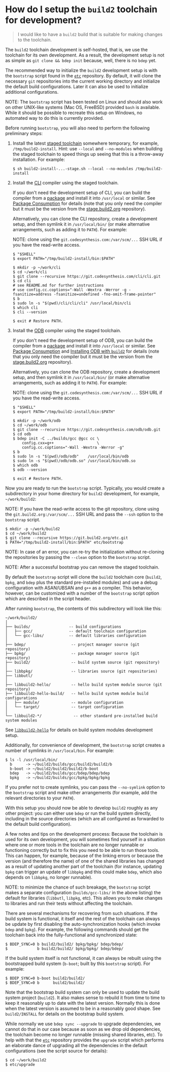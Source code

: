 # How do I setup the `build2` toolchain for development?

> I would like to have a `build2` build that is suitable for making changes
> to the toolchain.

The `build2` toolchain development is self-hosted, that is, we use the
toolchain for its own development. As a result, the development setup
is not as simple as `git clone && bdep init` because, well, there is
no `bdep` yet.

The recommended way to initialize the `build2` development setup is with the
`bootstrap` script found in the [`etc`][etc] repository. By default, it will
clone the necessary `git` repositories into the current working directory and
initialize the default build configurations. Later it can also be used to
initialize additional configurations.

NOTE: The `bootstrap` script has been tested on Linux and should also work on
other UNIX-like systems (Mac OS, FreeBSD) provided `bash` is available. While
it should be possible to recreate this setup on Windows, no automated way to
do this is currently provided.

Before running `bootstrap`, you will also need to perform the following
preliminary steps:

1. Install the latest [staged toolchain][stage] somewhere temporary, for
   example, `/tmp/build2-install`. Hint: use `--local` and `--no-modules` when
   building the staged toolchain to speed things up seeing that this is a
   throw-away installation. For example:

   ```
   $ sh build2-install-...-stage.sh --local --no-modules /tmp/build2-install
   ```

2. Install the [CLI][cli] compiler using the staged toolchain.

   If you don't need the development setup of CLI, you can build the compiler
   from a [package][cli] and install it into `/usr/local` or similar. See
   [Package Consumption][guide-consume-pkg] for details (note that you only
   need the compiler but it must be the version from the
   [stage.build2.org](https://stage.build2.org) repository).

   Alternatively, you can clone the CLI repository, create a development
   setup, and then symlink it in `/usr/local/bin/` (or make alternative
   arrangements, such as adding it to `PATH`). For example:

   NOTE: clone using the `git.codesynthesis.com:/var/scm/...` SSH URL if you
   have the read-write access.

   ```
   $ "$SHELL"
   $ export PATH="/tmp/build2-install/bin:$PATH"

   $ mkdir -p ~/work/cli
   $ cd ~/work/cli
   $ git clone --recursive https://git.codesynthesis.com/cli/cli.git
   $ cd cli
   # see README.md for further instructions
   # use config.cc.coptions="-Wall -Wextra -Werror -g -fsanitize=address -fsanitize=undefined -fno-omit-frame-pointer"
   $ b
   $ sudo ln -s "$(pwd)/cli/cli/cli" /usr/local/bin/cli
   $ which cli
   $ cli --version

   $ exit # Restore PATH.
   ```

3. Install the [ODB][odb] compiler using the staged toolchain.

   If you don't need the development setup of ODB, you can build the compiler
   from a [package][odb] and install it into `/usr/local` or similar. See
   [Package Consumption][guide-consume-pkg] and [Installing ODB with
   `build2`][odb-install-build2] for details (note that you only need the
   compiler but it must be the version from the
   [stage.build2.org](https://stage.build2.org) repository).

   Alternatively, you can clone the ODB repository, create a development
   setup, and then symlink it in `/usr/local/bin/` (or make alternative
   arrangements, such as adding it to `PATH`). For example:

   NOTE: clone using the `git.codesynthesis.com:/var/scm/...` SSH URL if you
   have the read-write access.

   ```
   $ "$SHELL"
   $ export PATH="/tmp/build2-install/bin:$PATH"

   $ mkdir -p ~/work/odb
   $ cd ~/work/odb
   $ git clone --recursive https://git.codesynthesis.com/odb/odb.git
   $ cd odb
   $ bdep init -C ../builds/gcc @gcc cc \
       config.cxx=g++                   \
       config.cc.coptions="-Wall -Wextra -Werror -g"
   $ b
   $ sudo ln -s "$(pwd)/odb/odb"    /usr/local/bin/odb
   $ sudo ln -s "$(pwd)/odb/odb.so" /usr/local/bin/odb.so
   $ which odb
   $ odb --version

   $ exit # Restore PATH.
   ```

Now you are ready to run the `bootstrap` script. Typically, you would create a
subdirectory in your home directory for `build2` development, for example,
`~/work/build2`:

NOTE: If you have the read-write access to the git repository, clone using the
`git.build2.org:/var/scm/...` SSH URL and pass the `--ssh` option to the
`bootstrap` script.

```
$ mkdir -p ~/work/build2
$ cd ~/work/build2
$ git clone --recursive https://git.build2.org/etc.git
$ PATH="/tmp/build2-install/bin:$PATH" etc/bootstrap
```

NOTE: In case of an error, you can re-try the initialization without
re-cloning the repositories by passing the `--clean` option to the
`bootstrap` script.

NOTE: After a successful bootstrap you can remove the staged toolchain.

By default the `bootstrap` script will clone the `build2` toolchain core
(`build2`, `bpkg`, and `bdep` plus the standard pre-installed modules) and use
a debug configuration with ASAN/UBSAN and `g++` as a compiler. This behavior,
however, can be customized with a number of the `bootstrap` script option
which are described in the script header.

After running `bootstrap`, the contents of this subdirectory will look like
this:

```
~/work/build2/
│
├── builds/                 -- build configurations
│   ├── gcc/                -- default toolchain configuration
│   └── gcc-libs/           -- default libraries configuration
│
├── bdep/                    -- project manager source (git repository)
├── bpkg/                    -- package manager source (git repository)
├── build2/                  -- build system source (git repository)
│
├── libbpkg/                 -- libraries source (git repositories)
├── libbutl/
│
├── libbuild2-hello/         -- hello build system module source (git repository)
├── libbuild2-hello-build/   -- hello build system module build configurations
│   ├── module/              -- module configuration
│   └── target/              -- target configuration
│
└── libbuild2-*/              -- other standard pre-installed build system modules
```

See [`libbuild2-hello`][libbuild2-hello] for details on build system modules
development setup.

Additionally, for convenience of development, the `bootstrap` script creates a
number of symlinks in `/usr/local/bin`. For example:

```
$ ls -l /usr/local/bin/
  b      -> ~/build2/builds/gcc/build2/build2/b
  b-boot -> ~/build2/build2/build2/b-boot
  bdep   -> ~/build2/builds/gcc/bdep/bdep/bdep
  bpkg   -> ~/build2/builds/gcc/bpkg/bpkg/bpkg
```

If you prefer not to create symlinks, you can pass the `--no-symlink` option
to the `bootstrap` script and make other arrangements (for example, add the
relevant directories to your `PATH`).

With this setup you should now be able to develop `build2` roughly as any
other project: you can either use `bdep` or run the build system directly,
including in the source directories (which are all configured as forwarded
to the default build configuration).

A few notes and tips on the development process: Because the toolchain is used
for its own development, you will sometimes find yourself in a situation where
one or more tools in the toolchain are no longer runnable or functioning
correctly but to fix this you need to be able to run those tools. This can
happen, for example, because of the linking errors or because the version (and
therefore the name) of one of the shared libraries has changed as a result of
updating another part of the toolchain (for instance, updating `bpkg` can
trigger an update of `libbpkg` and this could make `bdep`, which also depends
on `libbpkg`, no longer runnable).

NOTE: to minimize the chance of such breakage, the `bootstrap` script makes a
separate configuration (`builds/gcc-libs/` in the above listing) the default
for libraries (`libbutl`, `libpkg`, etc). This allows you to make changes
to libraries and run their tests without affecting the toolchain.

There are several mechanisms for recovering from such situations. If the build
system is functional, it itself and the rest of the toolchain can always be
update by first disabling the auto-synchronization hooks (which invoke `bdep`
and `bpkg`). For example, the following commands should get the toolchain back
into the fully-functional and synchronized state:

```
$ BDEP_SYNC=0 b build2/build2/ bpkg/bpkg/ bdep/bdep/
$             b build2/build2/ bpkg/bpkg/ bdep/bdep/
```

If the build system itself is not functional, it can always be rebuilt using
the bootstrapped build system (`b-boot`; built by this `bootstrap`
script). For example:

```
$ BDEP_SYNC=0 b-boot build2/build2/
$ BDEP_SYNC=0 b      build2/build2/
```

Note that the bootstrap build system can only be used to update the build
system project (`build2`). It also makes sense to rebuild it from time to time
to keep it reasonably up to date with the latest version. Normally this is
done when the latest version is assumed to be in a reasonably good shape. See
`build2/INSTALL` for details on the bootstrap build system.

While normally we use `bdep sync --upgrade` to upgrade dependencies, we cannot
do that in our case because as soon as we drop old dependencies, the
toolchain become no longer runnable (missing shared libraries, etc). To help
with that the [`etc`][etc] repository provides the `upgrade` script which
performs an elaborate dance of upgrading all the dependencies in the default
configurations (see the script source for details):

```
$ cd ~/work/build2
$ etc/upgrade
```

[etc]:   https://git.build2.org/cgit/etc/tree/
[stage]: https://build2.org/community.xhtml#stage
[cli]:   https://stage.build2.org/cli
[odb]:   https://stage.build2.org/odb
[guide-consume-pkg]: https://build2.org/build2-toolchain/doc/build2-toolchain-intro.xhtml#guide-consume-pkg
[odb-install-build2]: https://codesynthesis.com/products/odb/doc/install-build2.xhtml
[libbuild2-hello]: https://github.com/build2/libbuild2-hello/
